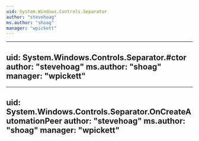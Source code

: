 ```yaml
---
uid: System.Windows.Controls.Separator
author: "stevehoag"
ms.author: "shoag"
manager: "wpickett"
---
```


---
uid: System.Windows.Controls.Separator.#ctor
author: "stevehoag"
ms.author: "shoag"
manager: "wpickett"
---

---
uid: System.Windows.Controls.Separator.OnCreateAutomationPeer
author: "stevehoag"
ms.author: "shoag"
manager: "wpickett"
---
